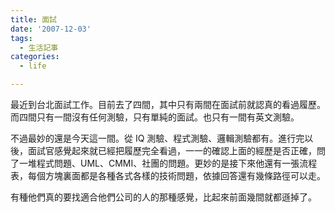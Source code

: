```yaml
---
title: 面試
date: '2007-12-03'
tags:
  - 生活記事
categories:
  - life

---
```

最近到台北面試工作。目前去了四間，其中只有兩間在面試前就認真的看過履歷。而四間只有一間沒有任何測驗，只有單純的面試。也只有一間有英文測驗。  
  
不過最妙的還是今天這一間。從 IQ 測驗、程式測驗、邏輯測驗都有。進行完以後，面試官感覺起來就已經把履歷完全看過，一一的確認上面的經歷是否正確，問了一堆程式問題、UML、CMMI、社團的問題。更妙的是接下來他還有一張流程表，每個方塊裏面都是各種各式各樣的技術問題，依據回答還有幾條路徑可以走。  
  
有種他們真的要找適合他們公司的人的那種感覺，比起來前面幾間就都遜掉了。